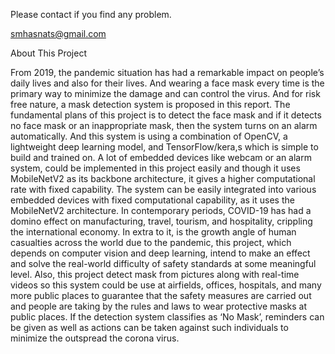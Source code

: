 Please contact if you find any problem.

smhasnats@gmail.com


About This Project

From 2019, the pandemic situation has had a remarkable impact on people’s daily lives and also for their lives. And wearing a face mask every time is the primary way to minimize the damage and can control the virus. And for risk free nature, a mask detection system is proposed in this report. The fundamental plans of this project is to detect the face mask and if it detects no face mask or an inappropriate mask, then the system turns on an alarm automatically. And this system is using a combination of OpenCV, a lightweight deep learning model, and TensorFlow/kera,s which is simple to build and trained on. A lot of embedded devices like webcam or an alarm system, could be implemented in this project easily and though it uses MobileNetV2 as its backbone architecture, it gives a higher computational rate with fixed capability. The system can be easily integrated into various embedded devices with fixed computational capability, as it uses the MobileNetV2 architecture. In contemporary periods, COVID-19 has had a domino effect on manufacturing, travel, tourism, and hospitality, crippling the international economy. In extra to it, is the growth angle of human casualties across the world due to the pandemic, this project, which depends on computer vision and deep learning, intend to make an effect and solve the real-world difficulty of safety standards at some meaningful level. Also, this project detect mask from pictures along with real-time videos so this system could be use at airfields, offices, hospitals, and many more public places to guarantee that the safety measures are carried out and people are taking by the rules and laws to wear protective masks at public places. If the detection system classifies as ‘No Mask’, reminders can be given as well as actions can be taken against such individuals to minimize the outspread the corona virus.
